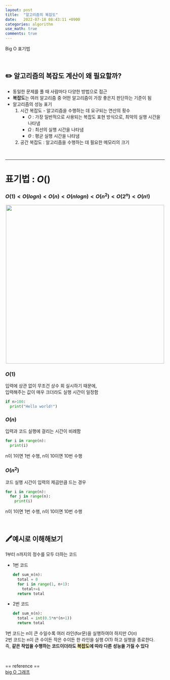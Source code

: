 ```yaml
---
layout: post
title:  "알고리즘의 복잡도"
date:   2022-07-18 08:43:11 +0900
categories: algorithm
use_math: true
comments: true
---
```

Big O 표기법


<br>   

## ✏️ **알고리즘의 복잡도 계산이 왜 필요할까?** 

* 동일한 문제를 풀 때 사람마다 다양한 방법으로 접근    
* **복잡도**는 여러 알고리즘 중 어떤 알고리즘이 가장 좋은지 판단하는 기준이 됨  
* 알고리즘의 성능 표기
  1. 시간 복잡도 - 알고리즘을 수행하는 데 요구되는 연산의 횟수
     * $O$  : 가장 일반적으로 사용되는 복잡도 표현 방식으로, 최악의 실행 시간을 나타냄
     * $\Omega$ : 최선의 실행 시간을 나타냄
     * $\Theta$ : 평균 실행 시간을 나타냄
  2. 공간 복잡도 : 알고리즘을 수행하는 데 필요한 메모리의 크기 

<br>

---
# 표기법 : $O(  )$
### $O(1)<O(logn)<O(n)<O(nlogn)<O(n^2)<O(2^n)<O(n!)$ 

<p align="center">
  <img src="https://velog.velcdn.com/images/leeseungsoo0701/post/17715e7a-f599-44f9-9359-ca0470d84326/big-O.png" width="500">    
</p>



### $O(1)$ 
입력에 상관 없이 무조건 상수 회 실시하기 때문에,    
입력해주는 값이 매우 크더라도 실행 시간이 일정함     
``` python
if n>100:
  print("Hello world!")
```



### $O(n)$  
입력과 코드 실행에 걸리는 시간이 비례함     
``` python
for i in range(n):
  print(i)
```
n이 1이면 1번 수행, n이 10이면 10번 수행



### $O(n^2)$    
코드 실행 시간이 입력의 제곱만큼 드는 경우
``` python
for i in range(n):
  for j in range(n):
    print(i)
```
n이 1이면 1번 수행, n이 10이면 10번 수행

<br>

## 🖍️예시로 이해해보기    
1부터 n까지의 정수를 모두 더하는 코드   
* 1번 코드 
  ```python
  def sum_n(n):
    total = 0
    for i in range(1, n+1):
      total+=i
    return total
  ```
* 2번 코드 
  ```python
  def sum_n(n):
    total = int(0.5*n*(n+1))
    return total
  ```

1번 코드는 n이 큰 수일수록 여러 라인(for문)을 실행하여야 하지만  $O(n)$      
2번 코드는 n이 큰 수이든 작은 수이든 한 라인을 실행 $O(1)$ 하고 실행을 종료한다.    
즉, **같은 작업을 수행하는 코드이더라도 <span style="background-color:#fff5b1;">복잡도</span>에 따라 다른 성능을 가질 수 있다**


<br>

== reference ==  
[big O 그래프]

[big O 그래프]: https://velog.io/@leeseungsoo0701/%ED%8C%8C%EC%9D%B4%EC%8D%AC-%EC%95%8C%EA%B3%A0%EB%A6%AC%EC%A6%98-%EC%9D%B8%ED%84%B0%EB%B7%B04%EC%9E%A5%EB%B9%85%EC%98%A4%EC%9E%90%EB%A3%8C%ED%98%95